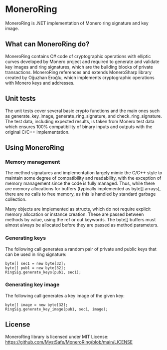 # MoneroRing

MoneroRing is .NET implementation of Monero ring signature and key image.

## What can MoneroRing do?

MoneroRing contains C# code of cryptographic operations with elliptic curves developed by Monero project and
required to generate and validate key images and ring signatures, which are the building blocks of private transactions.
MoneroRing references and extends MoneroSharp library created by Oğuzhan Eroğlu,
which implements cryptographic operations with Monero keys and addresses.

## Unit tests
The unit tests cover several basic crypto functions and the main ones such as generate_key_image, generate_ring_signature, and check_ring_signature.
The test data, including expected results, is taken from Monero test data which ensures 100% compatibility of binary inputs and outputs with the original C/C++ implementation.

## Using MoneroRing

### Memory management
The method signatures and implementation largely mimic the C/C++ style to maintain some degree of compatibility and readability, with the exception of memory management since the code is fully managed.
Thus, while there are memory allocations for buffers (typically implemented as byte[] arrays), there are no calls to free memory,
as this is handled by standard garbage collection.

Many objects are implemented as structs, which do not require explicit memory allocation or instance creation.
These are passed between methods by value, using the ref or out keywords.
The byte[] buffers must almost always be allocated before they are passed as method parameters.
### Generating keys

The following call generates a random pair of private and public keys that can be used in ring signature:
```
byte[] sec1 = new byte[32];
byte[] pub1 = new byte[32];
RingSig.generate_keys(pub1, sec1);
```
### Generating key image

The following call generates a key image of the given key:
```
byte[] image = new byte[32];
RingSig.generate_key_image(pub1, sec1, image);
```

## License

MoneroRing library is licensed under MIT License: https://github.com/MystSafe/MoneroRing/blob/main/LICENSE
